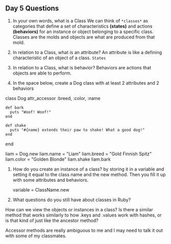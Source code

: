 ## Day 5 Questions

1. In your own words, what is a Class
  We can think of `*classes*` as categories that define a set of characteristics **(states)** and actions **(behaviors)** for an instance or object belonging to a specific class. Classes are the molds and objects are what are produced from that mold.

1. In relation to a Class, what is an attribute?
  An attribute is like a defining characteristic of an object of a class. `States`

1. In relation to a Class, what is behavior?
  Behaviors are actions that objects are able to perform.

1. In the space below, create a Dog class with at least 2 attributes and 2 behaviors

  class Dog
    attr_accessor :breed, :color, :name

    def bark
      puts "Woof! Woof!"
    end

    def shake
      puts "#{name} extends their paw to shake! What a good dog!"
    end

  end

  liam = Dog.new
  liam.name = "Liam"
  liam.breed = "Gold Finnish Spitz"
  liam.color = "Golden Blonde"
  liam.shake
  liam.bark

1. How do you create an instance of a class?
    by storing it in a variable and setting it equal to the class name and the new method. Then you fill it up with some attributes and behaviors.

    variable = ClassName.new

1. What questions do you still have about classes in Ruby?

  How can we view the objects or instances in a class? Is there a similar method that works similarly to how .keys and .values work with hashes, or is that kind of just like the ancestor method?

Accessor methods are really ambiguous to me and I may need to talk it out with some of my classmates.
